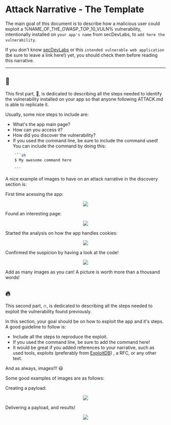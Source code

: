 # Attack Narrative - The Template
The main goal of this document is to describe how a malicious user could exploit a %NAME_OF_THE_OWASP_TOP_10_VULN% vulnerability, intentionally installed on `your app's name` from secDevLabs, to `add here the vulnerability`.

If you don't know [secDevLabs] or this `intended vulnerable web application` (be sure to leave a link here!) yet, you should check them before reading this narrative.

---
## 👀

This first part, 👀, is dedicated to describing all the steps needed to identify the vulnerability installed on your app so that anyone following ATTACK.md is able to replicate it.

Usually, some nice steps to include are:
* What's the app main page?
* How can you access it?
* How did you discover the vulnerability?
* If you used the command line, be sure to include the command used! You can include the command by doing this:

```sh
    ```sh
    $ My awesome command here

    ```
```

A nice example of images to have on an attack narrative in the discovery section is:

First time acessing the app:

<p align="center">
    <img src="https://raw.githubusercontent.com/globocom/secDevLabs/master/owasp-top10-2017-apps/a2/saidajaula-monster/images/img1.png"/>
</p>

Found an interesting page:

<p align="center">
    <img src="https://raw.githubusercontent.com/globocom/secDevLabs/master/owasp-top10-2017-apps/a2/saidajaula-monster/docs/attack1.png"/>
</p>

Started the analysis on how the app handles cookies:

<p align="center">
    <img src="https://raw.githubusercontent.com/globocom/secDevLabs/master/owasp-top10-2017-apps/a2/saidajaula-monster/docs/attack3.png"/>
</p>

Confirmed the suspicion by having a look at the code!

<p align="center">
    <img src="https://raw.githubusercontent.com/globocom/secDevLabs/master/owasp-top10-2017-apps/a2/saidajaula-monster/docs/attack4.png"/>
</p>

Add as many images as you can! A picture is worth more than a thousand words!

## 🔥

This second part, 🔥, is dedicated to describing all the steps needed to exploit the vulnerability found previously.

In this section, your goal should be on how to exploit the app and it's steps. A good guideline to follow is:
* Include all the steps to reproduce the exploit.
* If you used the command line, be sure to add the command here!
* It would be great if you added references to your narrative, such as used tools, exploits (preferably from [ExploitDB]) , a RFC, or any other text.

And as always, images!!! 😃

Some good examples of images are as follows:

Creating a payload:

<p align="center">
    <img src="https://raw.githubusercontent.com/globocom/secDevLabs/master/owasp-top10-2017-apps/a1/copy-n-paste/docs/attack-0.png"/>
</p>

Delivering a payload, and results!

<p align="center">
    <img src="https://raw.githubusercontent.com/globocom/secDevLabs/master/owasp-top10-2017-apps/a2/saidajaula-monster/docs/attack8.png"/>
</p>


[secDevLabs]: https://github.com/globocom/secDevLabs
[ExploitDB]: https://www.exploit-db.com/
